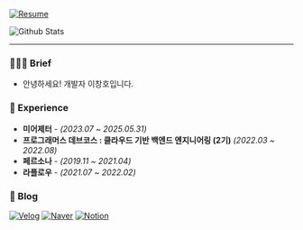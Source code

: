 [![Resume](https://img.shields.io/badge/Resume-orange?style=flat-square)](https://glimmer-chair-089.notion.site/df337728b6f4493781017fe78c3fff2c)

![Github Stats](https://github-readme-stats.vercel.app/api?username=nnagman&show_icons=true)<sbr/>

---

### 💁🏻‍♂️ Brief
- 안녕하세요! 개발자 이창호입니다.

### 💼 Experience
- **미어제터** - *(2023.07 ~ 2025.05.31)*
- **프로그래머스 데브코스 : 클라우드 기반 백엔드 엔지니어링 (2기)** *(2022.03 ~ 2022.08)*
- **페르소나** - *(2019.11 ~ 2021.04)*
- **라플로우** - *(2021.07 ~ 2022.02)*

### 📄 Blog
[![Velog](https://img.shields.io/badge/velog-blog-lightgrey)](https://velog.io/@nnagman)
[![Naver](https://img.shields.io/badge/naver-blog-green)](https://blog.naver.com/ckdgh930314)
[![Notion](https://img.shields.io/badge/notion-resume-blue)](https://glimmer-chair-089.notion.site/dd76525705554de88ced9abca739d9b5?pvs=4)
